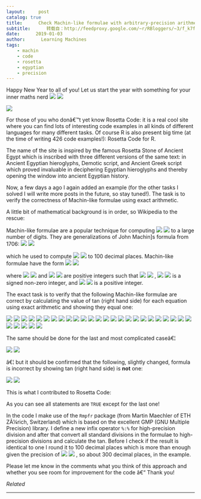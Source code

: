 ```yaml
---
layout:     post
catalog: true
title:      Check Machin-like formulae with arbitrary-precision arithmetic
subtitle:      转载自：http://feedproxy.google.com/~r/RBloggers/~3/f_k7fbzc1Cg/
date:      2019-01-03
author:      Learning Machines
tags:
    - machin
    - code
    - rosetta
    - egyptian
    - precision
---
```











Happy New Year to all of you! Let us start the year with something for your inner maths nerd ![](https://i1.wp.com/s.w.org/images/core/emoji/11/72x72/1f642.png?w=456&ssl=1)
![](https://i1.wp.com/s.w.org/images/core/emoji/11/72x72/1f642.png?w=456&ssl=1)


![](https://i2.wp.com/blog.ephorie.de/wp-content/uploads/2019/01/512px-Rosetta_Stone_BW-234x300.jpeg?resize=234%2C300)


For those of you who donâ€™t yet know Rosetta Code: it is a real cool site where you can find lots of interesting code examples in all kinds of different languages for many different tasks. Of course R is also present big time (at the time of writing 426 code examples!): Rosetta Code for R.

The name of the site is inspired by the famous Rosetta Stone of Ancient Egypt which is inscribed with three different versions of the same text: in Ancient Egyptian hieroglyphs, Demotic script, and Ancient Greek script which proved invaluable in deciphering Egyptian hieroglyphs and thereby opening the window into ancient Egyptian history.

Now, a few days a ago I again added an example (for the other tasks I solved I will write more posts in the future, so stay tuned!). The task is to verify the correctness of Machin-like formulae using exact arithmetic.

A little bit of mathematical background is in order, so Wikipedia to the rescue:

> 
Machin-like formulae are a popular technique for computing ![](https://i1.wp.com/blog.ephorie.de/wp-content/ql-cache/quicklatex.com-26d6788550ffd50fe94542bb3e8ee615_l3.png?resize=11%2C8)
![](https://i1.wp.com/blog.ephorie.de/wp-content/ql-cache/quicklatex.com-26d6788550ffd50fe94542bb3e8ee615_l3.png?resize=11%2C8)
 to a large number of digits. They are generalizations of John Machin]s formula from 1706:
 ![](https://i2.wp.com/blog.ephorie.de/wp-content/ql-cache/quicklatex.com-1d8faf78b2c04af4f748ea6a8b5d2426_l3.png?resize=216%2C37)
![](https://i2.wp.com/blog.ephorie.de/wp-content/ql-cache/quicklatex.com-1d8faf78b2c04af4f748ea6a8b5d2426_l3.png?resize=216%2C37)

which he used to compute ![](https://i1.wp.com/blog.ephorie.de/wp-content/ql-cache/quicklatex.com-26d6788550ffd50fe94542bb3e8ee615_l3.png?resize=11%2C8)
![](https://i1.wp.com/blog.ephorie.de/wp-content/ql-cache/quicklatex.com-26d6788550ffd50fe94542bb3e8ee615_l3.png?resize=11%2C8)
 to 100 decimal places.
Machin-like formulae have the form
 ![](https://i0.wp.com/blog.ephorie.de/wp-content/ql-cache/quicklatex.com-d9d9dbcbdad49184ed6af6b5ebb1c520_l3.png?resize=176%2C53)
![](https://i0.wp.com/blog.ephorie.de/wp-content/ql-cache/quicklatex.com-d9d9dbcbdad49184ed6af6b5ebb1c520_l3.png?resize=176%2C53)

where ![](https://i1.wp.com/blog.ephorie.de/wp-content/ql-cache/quicklatex.com-ed392a9187fc44b002c7f34039bceffb_l3.png?resize=17%2C11)
![](https://i1.wp.com/blog.ephorie.de/wp-content/ql-cache/quicklatex.com-ed392a9187fc44b002c7f34039bceffb_l3.png?resize=17%2C11)
 and ![](https://i0.wp.com/blog.ephorie.de/wp-content/ql-cache/quicklatex.com-3e54c20a2c762a72f5df567194b917ec_l3.png?resize=16%2C16)
![](https://i0.wp.com/blog.ephorie.de/wp-content/ql-cache/quicklatex.com-3e54c20a2c762a72f5df567194b917ec_l3.png?resize=16%2C16)
 are positive integers such that ![](https://i1.wp.com/blog.ephorie.de/wp-content/ql-cache/quicklatex.com-33f7afee36869288797c30174b3a5db4_l3.png?resize=58%2C16)
![](https://i1.wp.com/blog.ephorie.de/wp-content/ql-cache/quicklatex.com-33f7afee36869288797c30174b3a5db4_l3.png?resize=58%2C16)
, ![](https://i1.wp.com/blog.ephorie.de/wp-content/ql-cache/quicklatex.com-ec7df10c60adb825e93c7b191f657e3f_l3.png?resize=16%2C11)
![](https://i1.wp.com/blog.ephorie.de/wp-content/ql-cache/quicklatex.com-ec7df10c60adb825e93c7b191f657e3f_l3.png?resize=16%2C11)
 is a signed non-zero integer, and ![](https://i2.wp.com/blog.ephorie.de/wp-content/ql-cache/quicklatex.com-2da4871d4989488ea71cb2b76d84d850_l3.png?resize=15%2C11)
![](https://i2.wp.com/blog.ephorie.de/wp-content/ql-cache/quicklatex.com-2da4871d4989488ea71cb2b76d84d850_l3.png?resize=15%2C11)
 is a positive integer.


The exact task is to verify that the following Machin-like formulae are correct by calculating the value of tan (right hand side) for each equation using exact arithmetic and showing they equal one:

![](https://i1.wp.com/blog.ephorie.de/wp-content/ql-cache/quicklatex.com-57f72c2b8af24603f5dfd1c220e2649b_l3.png?resize=180%2C22)
![](https://i1.wp.com/blog.ephorie.de/wp-content/ql-cache/quicklatex.com-57f72c2b8af24603f5dfd1c220e2649b_l3.png?resize=180%2C22)
![](https://i2.wp.com/blog.ephorie.de/wp-content/ql-cache/quicklatex.com-3c164b38a7bcff9302d8362a501caac0_l3.png?resize=192%2C22)
![](https://i2.wp.com/blog.ephorie.de/wp-content/ql-cache/quicklatex.com-3c164b38a7bcff9302d8362a501caac0_l3.png?resize=192%2C22)
![](https://i1.wp.com/blog.ephorie.de/wp-content/ql-cache/quicklatex.com-98e50f53e64b7e115b6a498132141bbc_l3.png?resize=206%2C22)
![](https://i1.wp.com/blog.ephorie.de/wp-content/ql-cache/quicklatex.com-98e50f53e64b7e115b6a498132141bbc_l3.png?resize=206%2C22)
![](https://i0.wp.com/blog.ephorie.de/wp-content/ql-cache/quicklatex.com-d7c57b565f9fb6afd714449a6428f534_l3.png?resize=210%2C22)
![](https://i0.wp.com/blog.ephorie.de/wp-content/ql-cache/quicklatex.com-d7c57b565f9fb6afd714449a6428f534_l3.png?resize=210%2C22)
![](https://i0.wp.com/blog.ephorie.de/wp-content/ql-cache/quicklatex.com-91f833c33421e5ec7fb6febe3d1a8f6c_l3.png?resize=224%2C22)
![](https://i0.wp.com/blog.ephorie.de/wp-content/ql-cache/quicklatex.com-91f833c33421e5ec7fb6febe3d1a8f6c_l3.png?resize=224%2C22)
![](https://i2.wp.com/blog.ephorie.de/wp-content/ql-cache/quicklatex.com-bbf375fd37a8518dbf255d74eb65a179_l3.png?resize=264%2C22)
![](https://i2.wp.com/blog.ephorie.de/wp-content/ql-cache/quicklatex.com-bbf375fd37a8518dbf255d74eb65a179_l3.png?resize=264%2C22)
![](https://i2.wp.com/blog.ephorie.de/wp-content/ql-cache/quicklatex.com-4ff4fff0149c130bf6e6cc57e9b4eaa1_l3.png?resize=290%2C22)
![](https://i2.wp.com/blog.ephorie.de/wp-content/ql-cache/quicklatex.com-4ff4fff0149c130bf6e6cc57e9b4eaa1_l3.png?resize=290%2C22)
![](https://i1.wp.com/blog.ephorie.de/wp-content/ql-cache/quicklatex.com-34922e95847cbdd228bf474429c2db65_l3.png?resize=328%2C22)
![](https://i1.wp.com/blog.ephorie.de/wp-content/ql-cache/quicklatex.com-34922e95847cbdd228bf474429c2db65_l3.png?resize=328%2C22)
![](https://i1.wp.com/blog.ephorie.de/wp-content/ql-cache/quicklatex.com-6c627991ee06de21e686ea923e7d2856_l3.png?resize=309%2C22)
![](https://i1.wp.com/blog.ephorie.de/wp-content/ql-cache/quicklatex.com-6c627991ee06de21e686ea923e7d2856_l3.png?resize=309%2C22)
![](https://i0.wp.com/blog.ephorie.de/wp-content/ql-cache/quicklatex.com-5a3529781c6bd42bee248231178bebe4_l3.png?resize=323%2C23)
![](https://i0.wp.com/blog.ephorie.de/wp-content/ql-cache/quicklatex.com-5a3529781c6bd42bee248231178bebe4_l3.png?resize=323%2C23)
![](https://i0.wp.com/blog.ephorie.de/wp-content/ql-cache/quicklatex.com-a9dfb8df18d7df360c8b90f5f225a32a_l3.png?resize=337%2C23)
![](https://i0.wp.com/blog.ephorie.de/wp-content/ql-cache/quicklatex.com-a9dfb8df18d7df360c8b90f5f225a32a_l3.png?resize=337%2C23)
![](https://i0.wp.com/blog.ephorie.de/wp-content/ql-cache/quicklatex.com-21c0a228b96b6fabff8b01e60e05313b_l3.png?resize=350%2C23)
![](https://i0.wp.com/blog.ephorie.de/wp-content/ql-cache/quicklatex.com-21c0a228b96b6fabff8b01e60e05313b_l3.png?resize=350%2C23)
![](https://i0.wp.com/blog.ephorie.de/wp-content/ql-cache/quicklatex.com-aa2c775b605e6d442345ddae5b2dc3c5_l3.png?resize=450%2C23)
![](https://i0.wp.com/blog.ephorie.de/wp-content/ql-cache/quicklatex.com-aa2c775b605e6d442345ddae5b2dc3c5_l3.png?resize=450%2C23)
![](https://i1.wp.com/blog.ephorie.de/wp-content/ql-cache/quicklatex.com-943a2583a7a18f1dbeffeabf13e90c63_l3.png?resize=368%2C23)
![](https://i1.wp.com/blog.ephorie.de/wp-content/ql-cache/quicklatex.com-943a2583a7a18f1dbeffeabf13e90c63_l3.png?resize=368%2C23)
![](https://i2.wp.com/blog.ephorie.de/wp-content/ql-cache/quicklatex.com-b9dcd752c81c5ed3bf496be21320d55f_l3.png?resize=450%2C23)
![](https://i2.wp.com/blog.ephorie.de/wp-content/ql-cache/quicklatex.com-b9dcd752c81c5ed3bf496be21320d55f_l3.png?resize=450%2C23)


The same should be done for the last and most complicated caseâ€¦

![](https://i0.wp.com/blog.ephorie.de/wp-content/ql-cache/quicklatex.com-c49d40170535d618f115b30c5cf1cf39_l3.png?resize=450%2C45)
![](https://i0.wp.com/blog.ephorie.de/wp-content/ql-cache/quicklatex.com-c49d40170535d618f115b30c5cf1cf39_l3.png?resize=450%2C45)


â€¦ but it should be confirmed that the following, slightly changed, formula is incorrect by showing tan (right hand side) is **not** one:

![](https://i1.wp.com/blog.ephorie.de/wp-content/ql-cache/quicklatex.com-6501aa04ba5923f50cc6ae31e8cb0b05_l3.png?resize=450%2C45)
![](https://i1.wp.com/blog.ephorie.de/wp-content/ql-cache/quicklatex.com-6501aa04ba5923f50cc6ae31e8cb0b05_l3.png?resize=450%2C45)


This is what I contributed to Rosetta Code:

As you can see all statements are `TRUE` except for the last one!

In the code I make use of the `Rmpfr` package (from Martin Maechler of ETH ZÃ¼rich, Switzerland) which is based on the excellent GMP (GNU Multiple Precision) library. I define a new infix operator `%:%` for high-precision division and after that convert all standard divisions in the formulae to high-precision divisions and calculate the tan. Before I check if the result is identical to one I round it to 100 decimal places which is more than enough given the precision of ![](https://i2.wp.com/blog.ephorie.de/wp-content/ql-cache/quicklatex.com-e80ab270ea1fc6859a988b3ea98411b3_l3.png?resize=162%2C19)
![](https://i2.wp.com/blog.ephorie.de/wp-content/ql-cache/quicklatex.com-e80ab270ea1fc6859a988b3ea98411b3_l3.png?resize=162%2C19)
, so about 300 decimal places, in the example.

Please let me know in the comments what you think of this approach and whether you see room for improvement for the code â€“ Thank you!


*Related*








---
